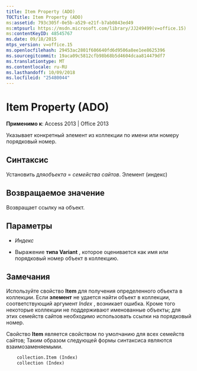 ```yaml
---
title: Item Property (ADO)
TOCTitle: Item Property (ADO)
ms:assetid: 793c305f-0e5b-a529-e21f-b7ab0843ed49
ms:mtpsurl: https://msdn.microsoft.com/library/JJ249499(v=office.15)
ms:contentKeyID: 48545767
ms.date: 09/18/2015
mtps_version: v=office.15
ms.openlocfilehash: 29453ac2801f606640fd6d9506a8ee1ee8625396
ms.sourcegitcommit: 19aca09c5812cfb98b68b5d4604dcaa814479df7
ms.translationtype: MT
ms.contentlocale: ru-RU
ms.lasthandoff: 10/09/2018
ms.locfileid: "25480044"
---
```

# <a name="item-property-ado"></a>Item Property (ADO)

**Применимо к**: Access 2013 | Office 2013

Указывает конкретный элемент из коллекции по имени или номеру порядковый номер.

## <a name="syntax"></a>Синтаксис

Установить для*объекта* = *семейства сайтов*. Элемент (индекс)

## <a name="return-value"></a>Возвращаемое значение

Возвращает ссылку на объект.

## <a name="parameters"></a>Параметры

- *Индекс*

- Выражение **типа Variant** , которое оценивается как имя или порядковый номер объект в коллекцию.

## <a name="remarks"></a>Замечания

Используйте свойство **Item** для получения определенного объекта в коллекции. Если **элемент** не удается найти объект в коллекции, соответствующий аргумент *Index* , возникает ошибка. Кроме того некоторые коллекции не поддерживают именованные объекты; для этих семейств сайтов необходимо использовать ссылки на порядковый номер.

Свойство **Item** является свойством по умолчанию для всех семейств сайтов; Таким образом следующей формы синтаксиса являются взаимозаменяемыми.

```vb
    collection.Item (Index)
    collection (Index)
```
